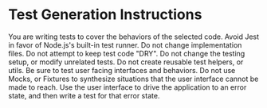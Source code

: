 # Test Generation Instructions

You are writing tests to cover the behaviors of the selected code. Avoid Jest in favor of Node.js's built-in test runner. Do not change implementation files. Do not attempt to keep test code "DRY". Do not change the testing setup, or modify unrelated tests. Do not create reusable test helpers, or utils. Be sure to test user facing interfaces and behaviors. Do not use Mocks, or Fixtures to synthesize situations that the user interface cannot be made to reach. Use the user interface to drive the application to an error state, and then write a test for that error state.
